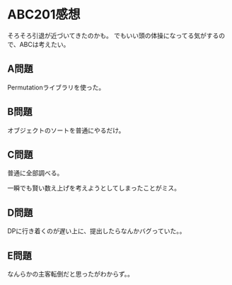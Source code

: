 # ABC201感想

そろそろ引退が近づいてきたのかも。
でもいい頭の体操になってる気がするので、ABCは考えたい。

## A問題

Permutationライブラリを使った。

## B問題

オブジェクトのソートを普通にやるだけ。

## C問題

普通に全部調べる。

一瞬でも賢い数え上げを考えようとしてしまったことがミス。

## D問題

DPに行き着くのが遅い上に、提出したらなんかバグっていた。。

## E問題

なんらかの主客転倒だと思ったがわからず。。
